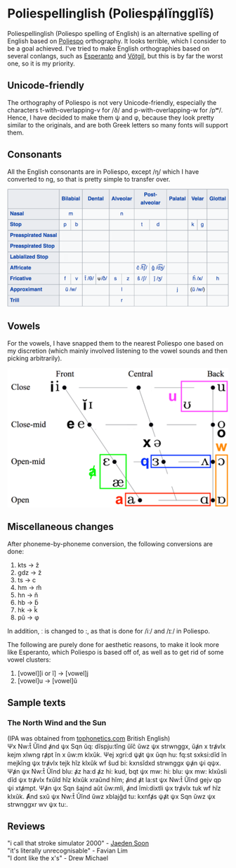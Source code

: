 # Poliespellinglish (Poliespⱥlĭngglĭŝ)
Poliespellinglish (Poliespo spelling of English) is an alternative spelling of English based on [Poliespo](https://en.wikipedia.org/wiki/Poliespo) orthography. It looks terrible, which I consider to be a goal achieved. I've tried to make English orthographies based on several conlangs, such as [Esperanto](https://en.wikipedia.org/wiki/Esperanto) and [Vötgil](https://www.youtube.com/watch?v=12bT6wGXESc), but this is by far the worst one, so it is my priority.

## Unicode-friendly
The orthography of Poliespo is not very Unicode-friendly, especially the characters t-with-overlapping-v for /ð/ and p-with-overlapping-w for /pʷ/. Hence, I have decided to make them ψ and φ, because they look pretty similar to the originals, and are both Greek letters so many fonts will support them.

## Consonants
All the English consonants are in Poliespo, except /ŋ/ which I have converted to ng, so that is pretty simple to transfer over.  
  
![Consonant table](https://raw.githubusercontent.com/ajlee2006/poliespellinglish/main/images/poliespellinglish%20consonants-updated.png)

## Vowels
For the vowels, I have snapped them to the nearest Poliespo one based on my discretion (which mainly involved listening to the vowel sounds and then picking arbitrarily).  
  
![Vowel table](https://raw.githubusercontent.com/ajlee2006/poliespellinglish/main/images/poliespellinglish%20vowels-updated.png)

## Miscellaneous changes
After phoneme-by-phoneme conversion, the following conversions are done:  
1. kts → ẑ
1. gdz → z̆
1. ts → c
1. hm → m̆
1. hn → n̆
1. hb → b̆
1. hk → k̆
1. pŭ → φ 

In addition, ː is changed to :, as that is done for /iː/ and /ɪː/ in Poliespo.  
    
The following are purely done for aesthetic reasons, to make it look more like Esperanto, which Poliespo is based off of, as well as to get rid of some vowel clusters:
1. \[vowel\]\[i or ĭ\] → \[vowel\]j
1. \[vowel\]u → \[vowel\]ŭ

## Sample texts
### The North Wind and the Sun
(IPA was obtained from [tophonetics.com](https://www.tophonetics.com/) British English)  
Ψx Nw:t̂ Ŭĭnd ⱥnd ψx Sqn ŭq: dĭspju:tĭng ŭĭĉ ŭwz ψx strwnggx, ŭⱥn x trⱥvlx kejm xlwng rⱥpt ĭn x ŭw:m klxŭk. Ψej xgri:d ψⱥt ψx ŭqn hu: fq:st sxksi:dĭd ĭn mejkĭng ψx trⱥvlx tejk hĭz klxŭk wf ŝud bi: kxnsĭdxd strwnggx ψⱥn ψi qψx. Ψⱥn ψx Nw:t̂ Ŭĭnd blu: ⱥz ha:d ⱥz hi: kud, bqt ψx mw: hi: blu: ψx mw: klxŭsli dĭd ψx trⱥvlx fxŭld hĭz klxŭk xraŭnd hĭm; ⱥnd ⱥt la:st ψx Nw:t̂ Ŭĭnd gejv qp ψi xtⱥmpt. Ψⱥn ψx Sqn ŝajnd aŭt ŭw:mli, ⱥnd ĭmi:dixtli ψx trⱥvlx tuk wf hĭz klxŭk. Ⱥnd sxŭ ψx Nw:t̂ Ŭĭnd ŭwz xblajĝd tu: kxnfⱥs ψⱥt ψx Sqn ŭwz ψx strwnggxr wv ψx tu:.

## Reviews
"i call that stroke simulator 2000" - [Jaeden Soon](https://github.com/jsck413)  
"it's literally unrecognisable" - Favian Lim  
"I dont like the x's" - Drew Michael  
